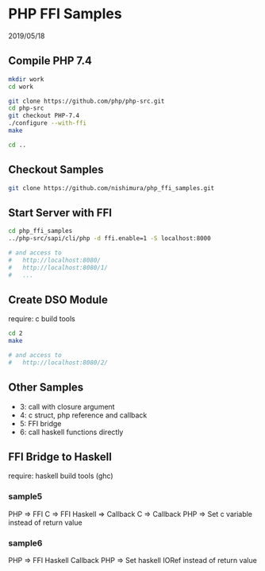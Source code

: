 PHP FFI Samples
===============

2019/05/18



## Compile PHP 7.4

```bash
mkdir work
cd work

git clone https://github.com/php/php-src.git
cd php-src
git checkout PHP-7.4
./configure --with-ffi
make

cd ..
```



## Checkout Samples

```bash
git clone https://github.com/nishimura/php_ffi_samples.git
```



## Start Server with FFI

```bash
cd php_ffi_samples
../php-src/sapi/cli/php -d ffi.enable=1 -S localhost:8000

# and access to
#   http://localhost:8080/
#   http://localhost:8080/1/
#   ...
```



## Create DSO Module

require: c build tools

```bash
cd 2
make

# and access to
#   http://localhost:8080/2/
```



## Other Samples

* 3: call with closure argument
* 4: c struct, php reference and callback
* 5: FFI bridge
* 6: call haskell functions directly



## FFI Bridge to Haskell

require: haskell build tools (ghc)

### sample5

PHP => FFI C => FFI Haskell => Callback C => Callback PHP => Set c variable instead of return value

### sample6

PHP => FFI Haskell Callback PHP => Set haskell IORef instead of return value

